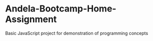 # Andela-Bootcamp-Home-Assignment
Basic JavaScript project for demonstration of programming concepts
